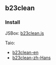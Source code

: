## b23clean

### Install

JSBox: <a href="jsbox://import?url=https%3A%2F%2Fraw.githubusercontent.com%2Fipuppet%2Fb23clean%2Fmaster%2Fdist%2Fb23clean.js">b23clean.js</a>

Taio:
- <a href="taio://actions?action=import&url=https%3A%2F%2Fraw.githubusercontent.com%2Fipuppet%2Fb23clean%2Fmaster%2Fdist%2Fb23clean-en.json">b23clean-en</a>
- <a href="taio://actions?action=import&url=https%3A%2F%2Fraw.githubusercontent.com%2Fipuppet%2Fb23clean%2Fmaster%2Fdist%2Fb23clean-zh-Hans.json">b23clean-zh-Hans</a>
